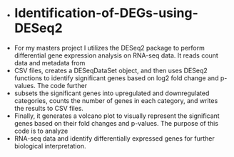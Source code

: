 + # Identification-of-DEGs-using-DESeq2
+ For my masters project I utilizes the DESeq2 package to perform differential gene expression analysis on RNA-seq data. It reads count data and metadata from
+ CSV files, creates a DESeqDataSet object, and then uses DESeq2 functions to identify significant genes based on log2 fold change and p-values. The code further
+ subsets the significant genes into upregulated and downregulated categories, counts the number of genes in each category, and writes the results to CSV files.
+ Finally, it generates a volcano plot to visually represent the significant genes based on their fold changes and p-values. The purpose of this code is to analyze
+ RNA-seq data and identify differentially expressed genes for further biological interpretation.
